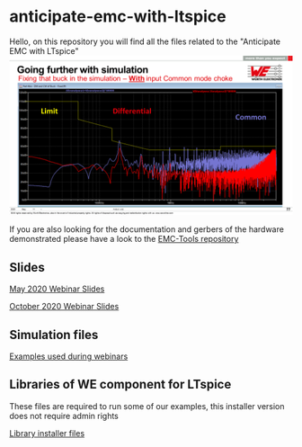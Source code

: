 # anticipate-emc-with-ltspice
Hello, on this repository you will find all the files related to the "Anticipate EMC with LTspice"
![Anticipate_EMC](/slides/Slide77.PNG)


If you are also looking for the documentation and gerbers of the hardware demonstrated please have a look to the 
[EMC-Tools repository](https://github.com/sylvainlebras/EMC-Tools)

## Slides

[May 2020 Webinar Slides](https://github.com/sylvainlebras/anticipate-emc-with-ltspice/blob/main/Anticipate%20EMC%20With%20LTSpice-2020-May.pdf)

[October 2020 Webinar Slides](https://github.com/sylvainlebras/anticipate-emc-with-ltspice/blob/main/Anticipate%20EMC%20With%20LTSpice-2020-October.pdf)

## Simulation files

[Examples used during webinars](https://github.com/sylvainlebras/anticipate-emc-with-ltspice/tree/main/LTspice-simulation-files)

## Libraries of WE component for LTspice 

These files are required to run some of our examples, this installer version does not require admin rights

[Library installer files](https://github.com/sylvainlebras/anticipate-emc-with-ltspice/tree/main/LTspice-libraries-installer)
